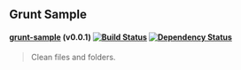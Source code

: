## Grunt Sample

#### [grunt-sample](https://github.com/cloveryu/grunt-sample) (v0.0.1) [![Build Status](https://api.travis-ci.org/cloveryu/grunt-sample.png?branch=master)](https://travis-ci.org/cloveryu/grunt-sample) [![Dependency Status](https://david-dm.org/gruntjs/grunt-contrib-clean.png)](https://david-dm.org/gruntjs/grunt-contrib-clean)
> Clean files and folders.